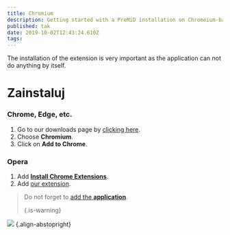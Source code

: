 ```yaml
---
title: Chromium
description: Getting started with a PreMiD installation on Chromeium-based browsers
published: tak
date: 2019-10-02T12:43:24.610Z
tags:
---
```


The installation of the extension is very important as the application can not do anything by itself.

# Zainstaluj
### Chrome, Edge, etc.
1. Go to our downloads page by [clicking here](https://premid.app/downloads).
2. Choose **Chromium**.
3. Click on **Add to Chrome**.

### Opera
1. Add **[Install Chrome Extensions](https://addons.opera.com/en/extensions/details/install-chrome-extensions/)**.
2. Add [our extension](https://premid.app/downloads).

> Do not forget to [add the **application**](/install). 
> 
> {.is-warning}

![](https://img.icons8.com/color/2x/chrome.png) {.align-abstopright}